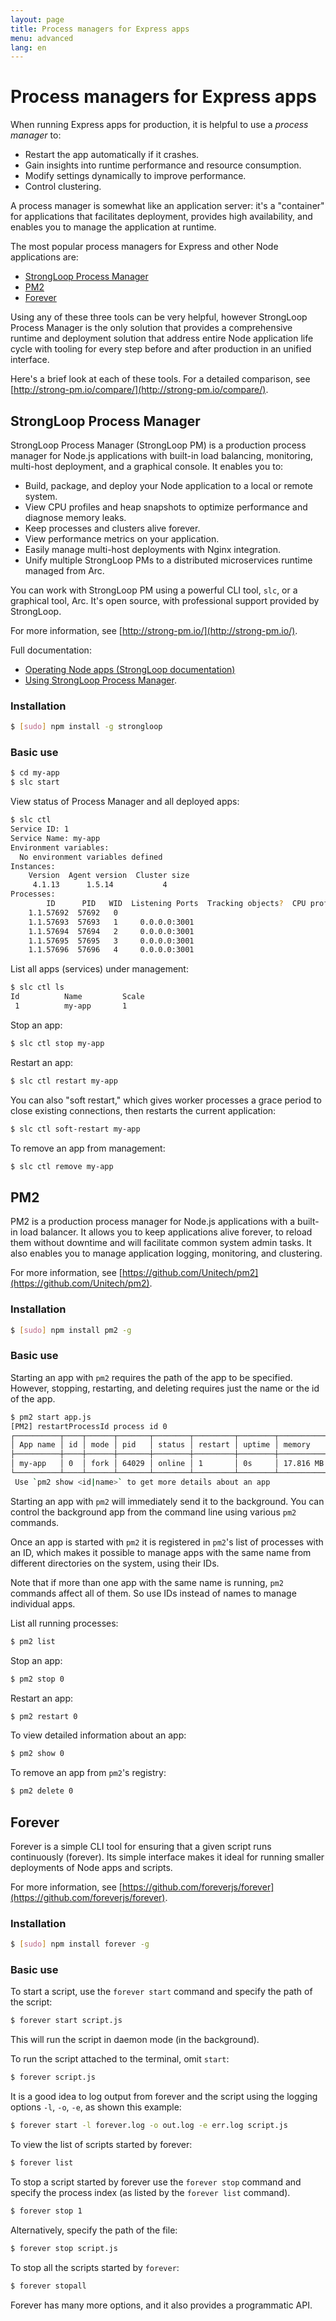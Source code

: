 ```yaml
---
layout: page
title: Process managers for Express apps
menu: advanced
lang: en
---
```


# Process managers for Express apps

When running Express apps for production, it is helpful to use a _process manager_ to:

- Restart the app automatically if it crashes.
- Gain insights into runtime performance and resource consumption.
- Modify settings dynamically to improve performance.
- Control clustering.

A process manager is somewhat like an application server: it's a "container" for applications that facilitates deployment,
provides high availability, and enables you to manage the application at runtime.

The most popular process managers for Express and other Node applications are:

- [StrongLoop Process Manager](#sl)
- [PM2](#pm2)
- [Forever](#forever)


Using any of these three tools can be very helpful, however StrongLoop Process Manager is the only solution that provides a comprehensive runtime and deployment solution that address entire Node application life cycle with tooling for every step before and after production in an unified interface.

Here's a brief look at each of these tools.
For a detailed comparison, see [http://strong-pm.io/compare/](http://strong-pm.io/compare/).

## <a id="sl">StrongLoop Process Manager</a>

StrongLoop Process Manager (StrongLoop PM) is a production process manager for Node.js applications with built-in load balancing, monitoring, multi-host deployment, and a graphical console.
It enables you to:

- Build, package, and deploy your Node application to a local or remote system.
- View CPU profiles and heap snapshots to optimize performance and diagnose memory leaks.
- Keep processes and clusters alive forever.
- View performance metrics on your application.
- Easily manage multi-host deployments with Nginx integration.
- Unify multiple StrongLoop PMs to a distributed microservices runtime managed from Arc.

You can work with StrongLoop PM using a powerful CLI tool, `slc`, or a graphical tool, Arc.  It's open source, with professional support provided by StrongLoop.

For more information, see [http://strong-pm.io/](http://strong-pm.io/).

Full documentation:

- [Operating Node apps (StrongLoop documentation)](http://docs.strongloop.com/display/SLC)
- [Using StrongLoop Process Manager](http://docs.strongloop.com/display/SLC/Using+Process+Manager).

### Installation
~~~sh
$ [sudo] npm install -g strongloop
~~~

### Basic use
~~~sh
$ cd my-app
$ slc start
~~~

View status of Process Manager and all deployed apps:

~~~sh
$ slc ctl
Service ID: 1
Service Name: my-app
Environment variables:
  No environment variables defined
Instances:
    Version  Agent version  Cluster size
     4.1.13      1.5.14           4
Processes:
        ID      PID   WID  Listening Ports  Tracking objects?  CPU profiling?
    1.1.57692  57692   0
    1.1.57693  57693   1     0.0.0.0:3001
    1.1.57694  57694   2     0.0.0.0:3001
    1.1.57695  57695   3     0.0.0.0:3001
    1.1.57696  57696   4     0.0.0.0:3001
~~~

List all apps (services) under management:

~~~sh
$ slc ctl ls
Id          Name         Scale
 1          my-app       1
~~~

Stop an app:

~~~sh
$ slc ctl stop my-app
~~~

Restart an app:

~~~sh
$ slc ctl restart my-app
~~~

You can also "soft restart," which gives worker processes a grace period to close existing connections, then restarts the current application:

~~~sh
$ slc ctl soft-restart my-app
~~~

To remove an app from management:

~~~sh
$ slc ctl remove my-app
~~~

## <a id="pm2">PM2</a>

PM2 is a production process manager for Node.js applications with a built-in load balancer. It allows you to keep applications alive forever, to reload them without downtime and will facilitate common system admin tasks.  It also enables you to manage application logging, monitoring, and clustering.

For more information, see [https://github.com/Unitech/pm2](https://github.com/Unitech/pm2).

### Installation

~~~sh
$ [sudo] npm install pm2 -g
~~~

### Basic use

Starting an app with `pm2` requires the path of the app to be specified. However, stopping, restarting, and deleting requires just the name or the id of the app.

~~~sh
$ pm2 start app.js
[PM2] restartProcessId process id 0
┌──────────┬────┬──────┬───────┬────────┬─────────┬────────┬─────────────┬──────────┐
│ App name │ id │ mode │ pid   │ status │ restart │ uptime │ memory      │ watching │
├──────────┼────┼──────┼───────┼────────┼─────────┼────────┼─────────────┼──────────┤
│ my-app   │ 0  │ fork │ 64029 │ online │ 1       │ 0s     │ 17.816 MB   │ disabled │
└──────────┴────┴──────┴───────┴────────┴─────────┴────────┴─────────────┴──────────┘
 Use `pm2 show <id|name>` to get more details about an app
~~~

Starting an app with `pm2` will immediately send it to the background. You can control the background app from the command line using various `pm2` commands.

Once an app is started with `pm2` it is registered in `pm2`'s list of processes with an ID, which makes it possible to manage apps with the same name from different directories on the system, using their IDs.

Note that if more than one app with the same name is running, `pm2` commands affect all of them. So use IDs instead of names to manage individual apps.

List all running processes:

~~~sh
$ pm2 list
~~~

Stop an app:

~~~sh
$ pm2 stop 0
~~~

Restart an app:

~~~sh
$ pm2 restart 0
~~~

To view detailed information about an app:

~~~sh
$ pm2 show 0
~~~

To remove an app from `pm2`'s registry:

~~~sh
$ pm2 delete 0
~~~


## <a id="forever">Forever</a>

Forever is a simple CLI tool for ensuring that a given script runs continuously (forever). Its simple interface makes it ideal for running smaller deployments of Node apps and scripts.

For more information, see [https://github.com/foreverjs/forever](https://github.com/foreverjs/forever).

### Installation

~~~sh
$ [sudo] npm install forever -g
~~~

### Basic use

To start a script, use the `forever start` command and specify the path of the script:

~~~sh
$ forever start script.js
~~~

This will run the script in daemon mode (in the background).

To run the script attached to the terminal, omit `start`:

~~~sh
$ forever script.js
~~~

It is a good idea to log output from forever and the script using the logging options `-l`, `-o`, `-e`, as shown this example:

~~~sh
$ forever start -l forever.log -o out.log -e err.log script.js
~~~

To view the list of scripts started by forever:

~~~sh
$ forever list
~~~

To stop a script started by forever use the `forever stop` command and specify the process index (as listed by the `forever list` command).

~~~sh
$ forever stop 1
~~~

Alternatively, specify the path of the file:

~~~sh
$ forever stop script.js
~~~

To stop all the scripts started by `forever`:

~~~sh
$ forever stopall
~~~

Forever has many more options, and it also provides a programmatic API.
